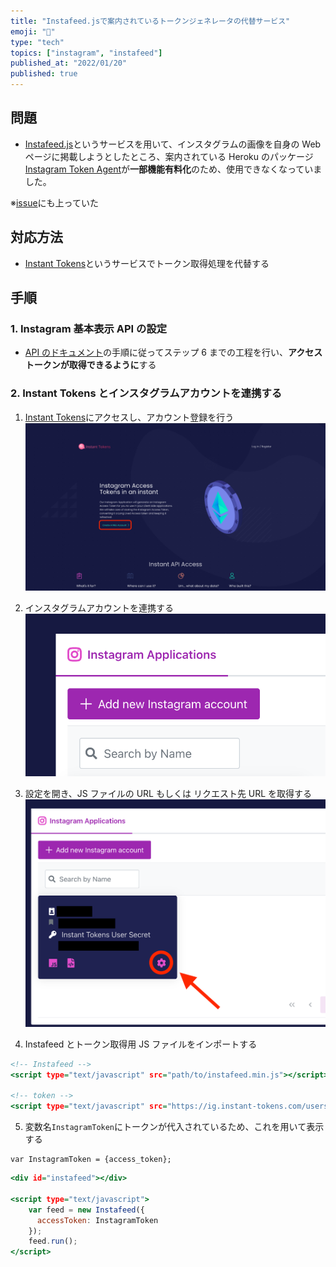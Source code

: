 ```yaml
---
title: "Instafeed.jsで案内されているトークンジェネレータの代替サービス"
emoji: "🔑"
type: "tech"
topics: ["instagram", "instafeed"]
published_at: "2022/01/20"
published: true
---
```


## 問題

- [Instafeed.js](https://instafeedjs.com/#/)というサービスを用いて、インスタグラムの画像を自身の Web ページに掲載しようとしたところ、案内されている Heroku のパッケージ[Instagram Token Agent](https://github.com/companionstudio/instagram-token-agent)が**一部機能有料化**のため、使用できなくなっていました。

※[issue](https://github.com/companionstudio/instagram-token-agent/issues/33)にも上っていた

## 対応方法

- [Instant Tokens](https://www.instant-tokens.com/home)というサービスでトークン取得処理を代替する

## 手順

### 1. Instagram 基本表示 API の設定

- [API のドキュメント](https://developers.facebook.com/docs/instagram-basic-display-api/getting-started)の手順に従ってステップ 6 までの工程を行い、**アクセストークンが取得できるように**する

### 2. Instant Tokens とインスタグラムアカウントを連携する

1. [Instant Tokens](https://www.instant-tokens.com/home)にアクセスし、アカウント登録を行う
   ![Instant Tokens](/images/instafeed-replacement-token-generator/instant-tokens-login.png)

2. インスタグラムアカウントを連携する
   ![](/images/instafeed-replacement-token-generator/instant-tokens-register.png)

3. 設定を開き、JS ファイルの URL もしくは リクエスト先 URL を取得する
   ![](/images/instafeed-replacement-token-generator/instant-tokens-list.png)

4. Instafeed とトークン取得用 JS ファイルをインポートする

```html:index.html
<!-- Instafeed -->
<script type="text/javascript" src="path/to/instafeed.min.js"></script>

<!-- token -->
<script type="text/javascript" src="https://ig.instant-tokens.com/users/{user_id}/instagram/{app_id}/token.js?userSecret={user_secret}"></script>
```

5. 変数名`InstagramToken`にトークンが代入されているため、これを用いて表示する

```js: token
var InstagramToken = {access_token};
```

```html:index.html
<div id="instafeed"></div>

<script type="text/javascript">
    var feed = new Instafeed({
      accessToken: InstagramToken
    });
    feed.run();
</script>
```
